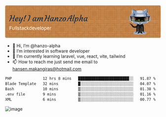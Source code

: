 ![Header](./github-header-image.png)

- 👋 Hi, I’m @hanzo-alpha
- 👀 I’m interested in software developer
- 🌱 I’m currently learning laravel, vue, react, vite, tailwind
- 📫 How to reach me just send me email to hansen.makangiras@hotmail.com 

<!---
hanzo-alpha/hanzo-alpha is a ✨ special ✨ repository because its `README.md` (this file) appears on your GitHub profile.
You can click the Preview link to take a look at your changes.
--->

<!--START_SECTION:waka-->

```txt
PHP              12 hrs 8 mins   ███████████████████████░░   91.87 %
Blade Template   32 mins         █░░░░░░░░░░░░░░░░░░░░░░░░   04.07 %
Bash             10 mins         ▒░░░░░░░░░░░░░░░░░░░░░░░░   01.38 %
.env file        9 mins          ▒░░░░░░░░░░░░░░░░░░░░░░░░   01.16 %
XML              6 mins          ▒░░░░░░░░░░░░░░░░░░░░░░░░   00.77 %
```

<!--END_SECTION:waka-->

![image](https://github.com/hanzo-alpha/hanzo-alpha/assets/111342797/c4bd2977-6123-4017-8652-6e166259b484)

